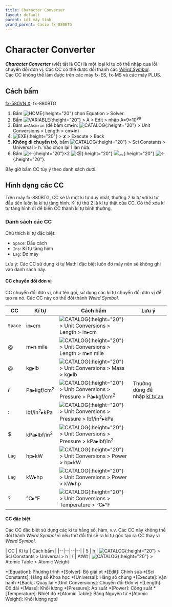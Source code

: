 ```yaml
---
title: Character Converser
layout: default
parent: Lỗi máy tính
grand_parent: Casio fx-880BTG
---
```


# Character Converter
***Character Converter*** (viết tắt là CC) là một loại kí tự có thể nhập qua lỗi chuyển đổi đơn vị. Các CC có thể được đổi thành các [*Weird Symbol*](/thu-vien-ma-tran/docs/fx880btg/loi-may-tinh/ws.html).  
Các CC không thể làm được trên các máy fx-ES, fx-MS và các máy PLUS.

## Cách bấm
[fx-580VN X](/thu-vien-ma-tran/docs/fx580vnx/loi-may-tinh/cc.html#cách-bấm)&nbsp; fx-880BTG

1. Bấm ![HOME]{:height="20"} chọn Equation \> Solver.
2. Bấm ![VARIABLE]{:height="20"} \> A \> Edit \> nhập A=9×10<sup>99</sup>
3. Bấm `𝒙=AAcm▸in` (để bấm cm▸in: ![CATALOG]{:height="20"} \> Unit Conversions \> Length \> cm▸in)
4. ![EXE]{:height="20"} \> 𝒙 \> Execute \> Back
5. **Không di chuyển trỏ**, bấm ![CATALOG]{:height="20"} \> Sci Constants \> Universal \> h. Vào chọn lại 1 lần nữa.
6. Bấm ![←]{:height="20"}×2 ![⌫]{:height="20"} ![︽]{:height="20"} ![←]{:height="20"}.

Bây giờ bấm CC tùy ý theo danh sách dưới.

## Hình dạng các CC
Trên máy fx-880BTG, CC sẽ là một kí tự duy nhất, thường 2 kí tự với kí tự đầu tiên luôn là kí tự tàng hình. Kí tự thứ 2 là kí tự thật của CC. Có thể xóa kí tự tàng hình đi để biến CC thành kí tự bình thường.

### Danh sách các CC
Chú thích kí tự đặc biệt:
- `Space`: Dấu cách
- `Ins`: Kí tự tàng hình
- `Lag`: Đơ máy

Lưu ý: Các CC sử dụng kí tự MathI đặc biệt luôn đơ máy nên sẽ không ghi vào danh sách này.

#### CC chuyển đổi đơn vị
CC chuyển đổi đơn vị, như tên gọi, sử dụng các kí tự chuyển đổi đơn vị để tạo ra nó. Các CC này có thể đổi thành *Weird Symbol*.

| CC | Kí tự | Cách bấm | Lưu ý |
|--|--|--|--|
| `Space` | in▸cm | ![CATALOG]{:height="20"} \> Unit Conversions \> Length \> in▸cm |
| @ | m▸n mile | ![CATALOG]{:height="20"} \> Unit Conversions \> Length \> m▸n mile |
| @ | kg▸lb | ![CATALOG]{:height="20"} \> Unit Conversions \> Mass \> kg▸lb |
| 𝒊 | Pa▸kgf/cm<sup>2</sup> | ![CATALOG]{:height="20"} \> Unit Conversions \> Pressure \> Pa▸kgf/cm<sup>2</sup> | Thường dùng để nhập [kí tự `an`](/thu-vien-ma-tran/docs/fx880btg/loi-may-tinh/ki-tu-an.html)
| : | lbf/in<sup>2</sup>▸kPa | ![CATALOG]{:height="20"} \> Unit Conversions \> Pressure \> lbf/in<sup>2</sup>▸kPa |
| $ | kPa▸lbf/in<sup>2</sup> | ![CATALOG]{:height="20"} \> Unit Conversions \> Pressure \> kPa▸lbf/in<sup>2</sup> |
| `Lag` | hp▸kW | ![CATALOG]{:height="20"} \> Unit Conversions \> Power \> hp▸kW |
| `Lag` | kW▸hp | ![CATALOG]{:height="20"} \> Unit Conversions \> Power \> kW▸hp |
| ? | °C▸°F | ![CATALOG]{:height="20"} \> Unit Conversions \> Temperature \> °C▸°F |

#### CC đặc biệt
Các CC đặc biệt sử dụng các kí tự hằng số, hàm, v.v. Các CC này không thể đổi thành *Weird Symbol* vì nếu thử đổi thì sẽ ra kí tự gốc tạo ra CC thay vì *Weird Symbol*.

| CC | Kí tự | Cách bấm |
|--|--|--|--|
| 5 | h | ![CATALOG]{:height="20"} \> Sci Constants \> Universal \> h
| ( | AtWt | ![CATALOG]{:height="20"} \> Atomic Table \> Atomic Weight

[HOME]: /thu-vien-ma-tran/images/fx880btg/home.png
[VARIABLE]: /thu-vien-ma-tran/images/fx880btg/variable.png
[←]: /thu-vien-ma-tran/images/fx880btg/left.png
[→]: /thu-vien-ma-tran/images/fx880btg/right.png
[︽]: /thu-vien-ma-tran/images/fx880btg/pageup.png
[CATALOG]: /thu-vien-ma-tran/images/fx880btg/catalog.png
[⌫]: /thu-vien-ma-tran/images/fx880btg/del.png
[9]: /thu-vien-ma-tran/images/fx880btg/9.png
[EXE]: /thu-vien-ma-tran/images/fx880btg/exe.png

<!-- abbreviations for kramdown -->
*[Equation]: Phương trình
*[Solver]: Bộ giải pt
*[Edit]: Chỉnh sửa
*[Sci Constants]: Hằng số Khoa học
*[Universal]: Hằng số chung
*[Execute]: Vận hành
*[Back]: Quay lại
*[Unit Conversions]: Chuyển đổi Đơn vị
*[Length]: Độ dài
*[Mass]: Khối lượng
*[Pressure]: Áp suất
*[Power]: Công suất
*[Temperature]: Nhiệt độ
*[Atomic Table]: Bảng Nguyên tử
*[Atomic Weight]: Khối lượng ngtử